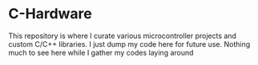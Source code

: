 # C-Hardware
This repository is where I curate various microcontroller projects and custom C/C++ libraries. I just dump my code here for future use.
Nothing much to see here while I gather my codes laying around

